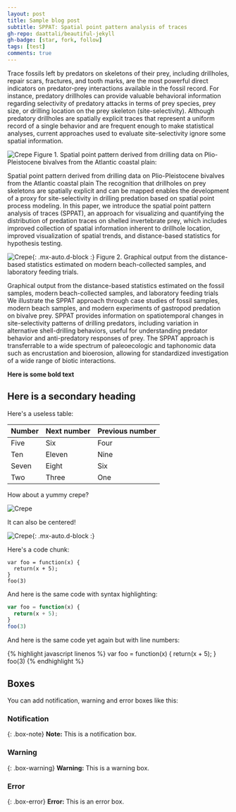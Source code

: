 ```yaml
---
layout: post
title: Sample blog post
subtitle: SPPAT: Spatial point pattern analysis of traces
gh-repo: daattali/beautiful-jekyll
gh-badge: [star, fork, follow]
tags: [test]
comments: true
---
```


Trace fossils left by predators on skeletons of their prey, including drillholes, repair scars, fractures, and tooth marks, are the most powerful direct indicators on predator-prey interactions available in the fossil record. For instance, predatory drillholes can provide valuable behavioral information regarding selectivity of predatory attacks in terms of prey species, prey size, or drilling location on the prey skeleton (site-selectivity). Although predatory drillholes are spatially explicit traces that represent a uniform record of a single behavior and are frequent enough to make statistical analyses, current approaches used to evaluate site-selectivity ignore some spatial information.

![Crepe](https://s3-media3.fl.yelpcdn.com/bphoto/cQ1Yoa75m2yUFFbY2xwuqw/348s.jpg)
Figure 1. Spatial point pattern derived from drilling data on Plio-Pleistocene bivalves from the Atlantic coastal plain:

Spatial point pattern derived from drilling data on Plio-Pleistocene bivalves from the Atlantic coastal plain
The recognition that drillholes on prey skeletons are spatially explicit and can be mapped enables the development of a proxy for site-selectivity in drilling predation based on spatial point process modeling. In this paper, we introduce the spatial point pattern analysis of traces (SPPAT), an approach for visualizing and quantifying the distribution of predation traces on shelled invertebrate prey, which includes improved collection of spatial information inherent to drillhole location, improved visualization of spatial trends, and distance-based statistics for hypothesis testing.

![Crepe](https://s3-media3.fl.yelpcdn.com/bphoto/cQ1Yoa75m2yUFFbY2xwuqw/348s.jpg){: .mx-auto.d-block :}
Figure 2. Graphical output from the distance-based statistics estimated on modern beach-collected samples, and laboratory feeding trials.

Graphical output from the distance-based statistics estimated on the fossil samples, modern beach-collected samples, and laboratory feeding trials
We illustrate the SPPAT approach through case studies of fossil samples, modern beach samples, and modern experiments of gastropod predation on bivalve prey. SPPAT provides information on spatiotemporal changes in site-selectivity patterns of drilling predators, including variation in alternative shell-drilling behaviors, useful for understanding predator behavior and anti-predatory responses of prey. The SPPAT approach is transferrable to a wide spectrum of paleoecologic and taphonomic data such as encrustation and bioerosion, allowing for standardized investigation of a wide range of biotic interactions.


**Here is some bold text**

## Here is a secondary heading

Here's a useless table:

| Number | Next number | Previous number |
| :------ |:--- | :--- |
| Five | Six | Four |
| Ten | Eleven | Nine |
| Seven | Eight | Six |
| Two | Three | One |


How about a yummy crepe?

![Crepe](https://s3-media3.fl.yelpcdn.com/bphoto/cQ1Yoa75m2yUFFbY2xwuqw/348s.jpg)

It can also be centered!

![Crepe](https://s3-media3.fl.yelpcdn.com/bphoto/cQ1Yoa75m2yUFFbY2xwuqw/348s.jpg){: .mx-auto.d-block :}

Here's a code chunk:

~~~
var foo = function(x) {
  return(x + 5);
}
foo(3)
~~~

And here is the same code with syntax highlighting:

```javascript
var foo = function(x) {
  return(x + 5);
}
foo(3)
```

And here is the same code yet again but with line numbers:

{% highlight javascript linenos %}
var foo = function(x) {
  return(x + 5);
}
foo(3)
{% endhighlight %}

## Boxes
You can add notification, warning and error boxes like this:

### Notification

{: .box-note}
**Note:** This is a notification box.

### Warning

{: .box-warning}
**Warning:** This is a warning box.

### Error

{: .box-error}
**Error:** This is an error box.

